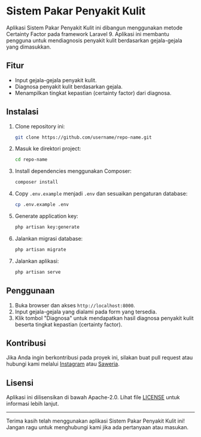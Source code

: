 # Sistem Pakar Penyakit Kulit

Aplikasi Sistem Pakar Penyakit Kulit ini dibangun menggunakan metode Certainty Factor pada framework Laravel 9. Aplikasi ini membantu pengguna untuk mendiagnosis penyakit kulit berdasarkan gejala-gejala yang dimasukkan.

## Fitur
- Input gejala-gejala penyakit kulit.
- Diagnosa penyakit kulit berdasarkan gejala.
- Menampilkan tingkat kepastian (certainty factor) dari diagnosa.

## Instalasi
1. Clone repository ini:
    ```bash
    git clone https://github.com/username/repo-name.git
    ```
2. Masuk ke direktori project:
    ```bash
    cd repo-name
    ```
3. Install dependencies menggunakan Composer:
    ```bash
    composer install
    ```
4. Copy `.env.example` menjadi `.env` dan sesuaikan pengaturan database:
    ```bash
    cp .env.example .env
    ```
5. Generate application key:
    ```bash
    php artisan key:generate
    ```
6. Jalankan migrasi database:
    ```bash
    php artisan migrate
    ```
7. Jalankan aplikasi:
    ```bash
    php artisan serve
    ```

## Penggunaan
1. Buka browser dan akses `http://localhost:8000`.
2. Input gejala-gejala yang dialami pada form yang tersedia.
3. Klik tombol "Diagnosa" untuk mendapatkan hasil diagnosa penyakit kulit beserta tingkat kepastian (certainty factor).

## Kontribusi
Jika Anda ingin berkontribusi pada proyek ini, silakan buat pull request atau hubungi kami melalui [Instagram](https://www.instagram.com/yoho_hohooooo) atau [Saweria](https://saweria.co/zhubailee).

## Lisensi
Aplikasi ini dilisensikan di bawah Apache-2.0. Lihat file [LICENSE](LICENSE) untuk informasi lebih lanjut.

---

Terima kasih telah menggunakan aplikasi Sistem Pakar Penyakit Kulit ini! Jangan ragu untuk menghubungi kami jika ada pertanyaan atau masukan.


